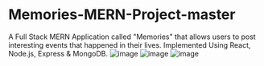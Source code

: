 # Memories-MERN-Project-master
A Full Stack MERN Application called "Memories" that allows users to post interesting events that happened in their lives. Implemented Using React, Node.js, Express & MongoDB.
![image](https://github.com/riteshkr01/Memories-MERN-Project-master/assets/43754676/06bd90d0-ff9b-475a-b4d3-39c079d3c56b)
![image](https://github.com/riteshkr01/Memories-MERN-Project-master/assets/43754676/e84cc1e8-e724-42ae-882e-db826f1c16d0)
![image](https://github.com/riteshkr01/Memories-MERN-Project-master/assets/43754676/03c3dfa7-954d-423f-98a2-448fccb0eb9b)
